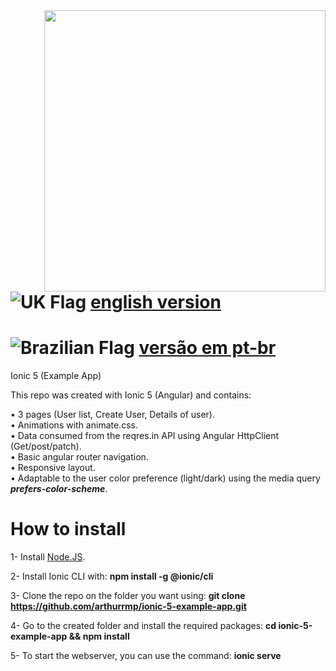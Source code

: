 
<img height="450" align="right" src="https://i.imgur.com/zIjX5lb.gif">

# ![UK Flag](https://i.imgur.com/uMAXKKS.png) [english version](https://github.com/arthurrmp/ionic-5-example-app/blob/master/README.md)
# ![Brazilian Flag](https://i.imgur.com/hQgQaFB.png) [versão em pt-br](https://github.com/arthurrmp/ionic-5-example-app/blob/master/README-pt-br.md)

Ionic 5 (Example App)

This repo was created with Ionic 5 (Angular) and contains:<br>

• 3 pages (User list, Create User, Details of user).<br>
• Animations with animate.css.<br>
• Data consumed from the reqres.in API using Angular HttpClient (Get/post/patch).<br>
• Basic angular router navigation.<br>
• Responsive layout.<br>
• Adaptable to the user color preference (light/dark) using the media query <b><i>prefers-color-scheme</i></b>.<br>

# How to install

1- Install [Node.JS](https://nodejs.org/).

2- Install Ionic CLI with:
   **npm install -g @ionic/cli**
   
3- Clone the repo on the folder you want using:
   **git clone https://github.com/arthurrmp/ionic-5-example-app.git**
   
4- Go to the created folder and install the required packages:
   **cd ionic-5-example-app && npm install**
   
5- To start the webserver, you can use the command:
   **ionic serve**
